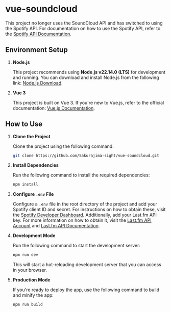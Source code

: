 # vue-soundcloud

This project no longer uses the SoundCloud API and has switched to using the Spotify API. For documentation on how to use the Spotify API, refer to the [Spotify API Documentation](https://developer.spotify.com/documentation/web-api/tutorials/getting-started).

## Environment Setup

1. **Node.js**

   This project recommends using **Node.js v22.14.0 (LTS)** for development and running. You can download and install Node.js from the following link: [Node.js Download](https://nodejs.org/zh-cn/download).

2. **Vue 3**

   This project is built on Vue 3. If you're new to Vue.js, refer to the official documentation: [Vue.js Documentation](https://cn.vuejs.org/).

## How to Use

1. **Clone the Project**

   Clone the project using the following command:

   ```sh
   git clone https://github.com/Sakurajima-sight/vue-soundcloud.git
   ```

2. **Install Dependencies**

   Run the following command to install the required dependencies:

   ```sh
   npm install
   ```

3. **Configure `.env` File**

   Configure a `.env` file in the root directory of the project and add your Spotify client ID and secret. For instructions on how to obtain these, visit the [Spotify Developer Dashboard](https://developer.spotify.com/dashboard). Additionally, add your Last.fm API key. For more information on how to obtain it, visit the [Last.fm API Account](https://www.last.fm/api/accounts) and [Last.fm API Documentation](https://www.last.fm/api).

4. **Development Mode**

   Run the following command to start the development server:

   ```sh
   npm run dev
   ```

   This will start a hot-reloading development server that you can access in your browser.

5. **Production Mode**

   If you're ready to deploy the app, use the following command to build and minify the app:

   ```sh
   npm run build
   ```


